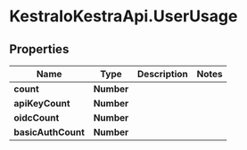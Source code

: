 # KestraIoKestraApi.UserUsage

## Properties

Name | Type | Description | Notes
------------ | ------------- | ------------- | -------------
**count** | **Number** |  | 
**apiKeyCount** | **Number** |  | 
**oidcCount** | **Number** |  | 
**basicAuthCount** | **Number** |  | 


